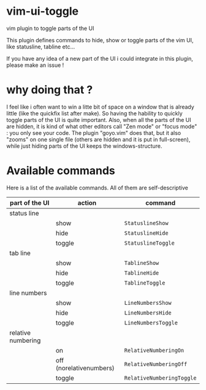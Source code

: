 # vim-ui-toggle
vim plugin to toggle parts of the UI

This plugin defines commands to hide, show or toggle parts of the vim UI, like statusline, tabline etc...

If you have any idea of a new part of the UI i could integrate in this plugin, please make an issue !

# why doing that ?

I feel like i often want to win a litte bit of space on a window that is already little (like the quickfix list after make).
So having the hability to quickly toggle parts of the UI is quite important.
Also, when all the parts of the UI are hidden, it is kind of what other editors call "Zen mode" or "focus mode" : you only see your code. The plugin "goyo.vim" does that, but it also "zooms" on one single file (others are hidden and it is put in full-screen), while just hiding parts of the UI keeps the windows-structure.

# Available commands

Here is a list of the available commands.
All of them are self-descriptive

| part of the UI | action | command |
| -------------- | ------ | ------- |
| status line | | |
| | show   | `StatuslineShow` |
| | hide   | `StatuslineHide` |
| | toggle | `StatuslineToggle` |
| tab line | | |
| | show   | `TablineShow` |
| | hide   | `TablineHide` |
| | toggle | `TablineToggle` |
| line numbers | | |
| | show   | `LineNumbersShow` |
| | hide   | `LineNumbersHide` |
| | toggle | `LineNumbersToggle` |
| relative numbering | | |
| | on     | `RelativeNumberingOn` |
| | off (norelativenumbers) | `RelativeNumberingOff` |
| | toggle | `RelativeNumberingToggle` |


